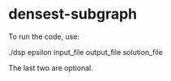 # densest-subgraph

To run the code, use:

./dsp epsilon input_file output_file solution_file

The last two are optional.
